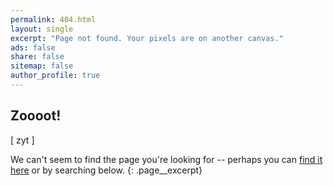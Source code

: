 ```yaml
---
permalink: 404.html
layout: single
excerpt: "Page not found. Your pixels are on another canvas."
ads: false
share: false
sitemap: false
author_profile: true
---
```

## Zoooot! ##
[ zyt <audio id="sound1" src="/assets/files/fr_zut.mp3" preload="auto"></audio><a style="font-size:16px;color:red;" class="fas fa-volume-up" onclick="document.getElementById('sound1').play();"></a> ]

We can't seem to find the page you're looking for -- perhaps you can [find it here](/sitemap.xml "sitemap") or by searching below.
{: .page__excerpt}

<div class="typed__secondary">
  <script type="text/javascript">
    var GOOG_FIXURL_LANG = 'en';
    var GOOG_FIXURL_SITE = '{{ site.url }}'
  </script>
  <script type="text/javascript" src="https://linkhelp.clients.google.com/tbproxy/lh/wm/fixurl.js"></script>
</div>

